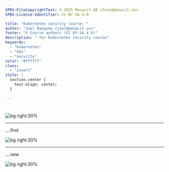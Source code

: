 ```yaml
---
SPDX-FileCopyrightText: © 2025 Menacit AB <foss@menacit.se>
SPDX-License-Identifier: CC-BY-SA-4.0

title: "Kubernetes security course: "
author: "Joel Rangsmo <joel@menacit.se>"
footer: "© Course authors (CC BY-SA 4.0)"
description: " for Kubernetes security course"
keywords:
  - "kubernetes"
  - "k8s"
  - "security"
color: "#ffffff"
class:
  - "invert"
style: |
  section.center {
    text-align: center;
  }

---
```

<!-- _footer: "%ATTRIBUTION_PREFIX% " -->
# 
### 

![bg right:30%](images/)

<!--
-->

---
<!-- _footer: "%ATTRIBUTION_PREFIX% " -->
....first

![bg right:30%](images/)

<!--
-->

---
<!-- _footer: "%ATTRIBUTION_PREFIX% " -->
....new

![bg right:30%](images/)

<!--
-->
